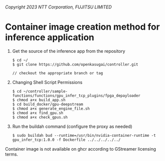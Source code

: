 ###### Copyright 2023 NTT Corporation, FUJITSU LIMITED

# Container image creation method for inference application

1. Get the source of the inference app from the repository
    ```
    $ cd ~/ 
    $ git clone https://github.com/openkasugai/controller.git
    
    // checkout the appropriate branch or tag
    ```

2. Changing Shell Script Permissions
    ```
    $ cd ~/controller/sample-functions/functions/gpu_infer_tcp_plugins/fpga_depayloader
    $ chmod a+x build_app.sh
    $ cd build_docker/gpu-deepstream 
    $ chmod a+x generate_engine_file.sh 
    $ chmod a+x find_gpu.sh 
    $ chmod a+x check_gpus.sh
    ```

3. Run the buildah command (configure the proxy as needed)
    ```
    $ sudo buildah bud --runtime=/usr/bin/nvidia-container-runtime -t gpu_infer_tcp:1.0.0 -f Dockerfile ../../../../../
    ```
Container image is not available on ghcr according to GStreamer licensing terms.
